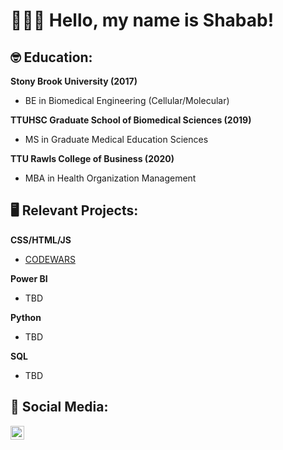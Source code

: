 <h1>👨🏽‍💻 Hello, my name is Shabab!</h1>

<h2>🤓 Education:</h2>
<b>Stony Brook University (2017)</b>
<ul>
  <li>BE in Biomedical Engineering (Cellular/Molecular)</li>
</ul>
<b>TTUHSC Graduate School of Biomedical Sciences (2019)</b>
<ul>
  <li>MS in Graduate Medical Education Sciences</li>
</ul>
<b>TTU Rawls College of Business (2020)</b>
<ul>
  <li>MBA in Health Organization Management</li>
</ul>

<h2>🖥️ Relevant Projects:</h2>
<b>CSS/HTML/JS</b>
<ul>
  <li><a href="https://github.com/smhussain5/CODEWARS">CODEWARS</a></li>
</ul>
<b>Power BI</b>
<ul>
  <li>TBD</li>
</ul>
<b>Python</b>
<ul>
  <li>TBD</li>
</ul>
<b>SQL</b>
<ul>
  <li>TBD</li>
</ul>

<h2>💬 Social Media:</h2>
<a href="https://twitter.com/shussain_5"><img align="left" alt="Shabab Hussain | Twitter" width="22px" src="https://raw.githubusercontent.com/gauravghongde/social-icons/9d939e1c5b7ea4a24ac39c3e4631970c0aa1b920/SVG/Color/Twitter.svg" /></a>

<!--- [<img align="left" alt="JoshMadakor | LinkedIn" width="22px" src="https://cdn.jsdelivr.net/npm/simple-icons@v3/icons/linkedin.svg" />][linkedin]
[linkedin]: https://linkedin.com/in/joshmadakor --->
